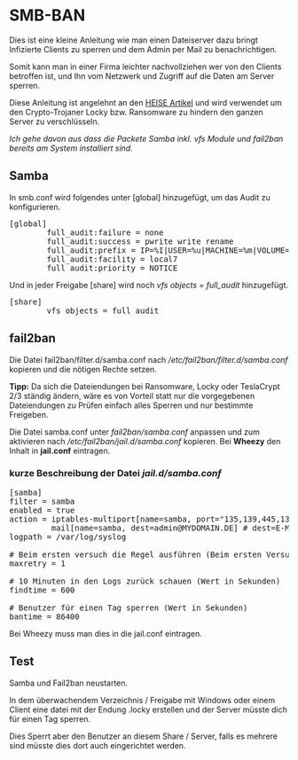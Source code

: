 # SMB-BAN

Dies ist eine kleine Anleitung wie man einen Dateiserver dazu bringt Infizierte Clients zu sperren und dem Admin per Mail zu benachrichtigen.

Somit kann man in einer Firma leichter nachvollziehen wer von den Clients betroffen ist, und Ihn vom Netzwerk und Zugriff auf die Daten am Server sperren.

Diese Anleitung ist angelehnt an den [HEISE Artikel](http://www.heise.de/security/artikel/Erpressungs-Trojaner-wie-Locky-aussperren-3120956.html) und wird verwendet um den Crypto-Trojaner Locky bzw. Ransomware zu hindern den ganzen Server zu verschlüsseln.

*Ich gehe davon aus dass die Packete Samba inkl. vfs Module und fail2ban bereits am System installiert sind.*

## Samba

In smb.conf wird folgendes unter [global] hinzugefügt, um das Audit zu konfigurieren.
<pre>
[global]
        full_audit:failure = none
        full_audit:success = pwrite write rename
        full_audit:prefix = IP=%I|USER=%u|MACHINE=%m|VOLUME=%S
        full_audit:facility = local7
        full_audit:priority = NOTICE
</pre>

Und in jeder Freigabe [share]  wird noch *vfs objects = full_audit* hinzugefügt.
<pre>
[share]
        vfs objects = full_audit
</pre>


## fail2ban

Die Datei fail2ban/filter.d/samba.conf nach */etc/fail2ban/filter.d/samba.conf* kopieren und die nötigen Rechte setzen.

**Tipp:** Da sich die Dateiendungen bei Ransomware, Locky oder TeslaCrypt 2/3 ständig ändern, wäre es von Vorteil statt nur die vorgegebenen Dateiendungen zu Prüfen einfach alles Sperren und nur bestimmte Freigeben.


Die Datei samba.conf unter *fail2ban/samba.conf* anpassen und zum aktivieren nach */etc/fail2ban/jail.d/samba.conf* kopieren.
Bei **Wheezy** den Inhalt in **jail.conf** eintragen.

### kurze Beschreibung der Datei *jail.d/samba.conf*

<pre>
[samba]
filter = samba
enabled = true
action = iptables-multiport[name=samba, port="135,139,445,137,138", protocol=tcp]
         mail[name=samba, dest=admin@MYDOMAIN.DE] # dest=E-Mail zum Admin
logpath = /var/log/syslog

# Beim ersten versuch die Regel ausführen (Beim ersten Versuch den Benutzer sofort sperren)
maxretry = 1

# 10 Minuten in den Logs zurück schauen (Wert in Sekunden)
findtime = 600

# Benutzer für einen Tag sperren (Wert in Sekunden)
bantime = 86400
</pre>

Bei Wheezy muss man dies in die jail.conf eintragen.

## Test

Samba und Fail2ban neustarten.

In dem überwachendem Verzeichnis / Freigabe mit Windows oder einem Client eine datei mit der Endung .locky erstellen und der Server müsste dich für einen Tag sperren.

Dies Sperrt aber den Benutzer an diesem Share / Server, falls es mehrere sind müsste dies dort auch eingerichtet werden.
